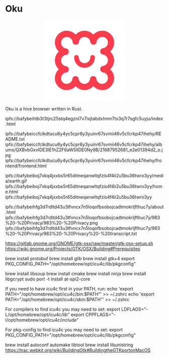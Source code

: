 # Oku

<a href="https://Dirout.github.io/oku">
<p align="center">
<img src="https://raw.githubusercontent.com/Dirout/oku/master/branding/logo.svg" width="256" height="256">
</p>
</a>

Oku is a hive browser written in Rust.

ipfs://bafybeihtb3t3tjrc25stq4egznl7v7ixjtabdxhnm7tx3q7r7sgfc5uyju/index.html

ipfs://bafybeiccfclkdtucu6y4yc5cpr6y3yuinr67svmii46v5cfcrkp47ihehy/README.txt
ipfs://bafybeiccfclkdtucu6y4yc5cpr6y3yuinr67svmii46v5cfcrkp47ihehy/albums/QXBvbGxvIDE3IE1hZ2F6aW5lIDE0Ny9B/21687952681_e2e01394d2_o.jpg
ipfs://bafybeiccfclkdtucu6y4yc5cpr6y3yuinr67svmii46v5cfcrkp47ihehy/frontend/frontend.html

ipfs://bafybeiboj7xkq4jxxbs5r65ditneqanwltqfzis4f4ii2u5bu36twro3yy/media/earth.gif
ipfs://bafybeiboj7xkq4jxxbs5r65ditneqanwltqfzis4f4ii2u5bu36twro3yy/home.html
ipfs://bafybeiboj7xkq4jxxbs5r65ditneqanwltqfzis4f4ii2u5bu36twro3yy

ipfs://bafybeihfg3d7rdltd43u3tfvncx7n5loqofbsobojcadtmokrljfthuc7y/about.html
ipfs://bafybeihfg3d7rdltd43u3tfvncx7n5loqofbsobojcadtmokrljfthuc7y/983%20-%20Privacy/983%20-%20Privacy.png
ipfs://bafybeihfg3d7rdltd43u3tfvncx7n5loqofbsobojcadtmokrljfthuc7y/983%20-%20Privacy/983%20-%20Privacy%20-%20transcript.txt

https://gitlab.gnome.org/GNOME/gtk-osx/raw/master/gtk-osx-setup.sh
https://wiki.gnome.org/Projects/GTK/OSX/Building#Prerequisites

brew install protobuf
brew install glib
brew install gtk+4
export PKG_CONFIG_PATH="/opt/homebrew/opt/icu4c/lib/pkgconfig"

brew install libsoup
brew install cmake
brew install ninja
brew install libgcrypt
sudo port -t install at-spi2-core

If you need to have icu4c first in your PATH, run:
  echo 'export PATH="/opt/homebrew/opt/icu4c/bin:$PATH"' >> ~/.zshrc
  echo 'export PATH="/opt/homebrew/opt/icu4c/sbin:$PATH"' >> ~/.zshrc

For compilers to find icu4c you may need to set:
  export LDFLAGS="-L/opt/homebrew/opt/icu4c/lib"
  export CPPFLAGS="-I/opt/homebrew/opt/icu4c/include"

For pkg-config to find icu4c you may need to set:
  export PKG_CONFIG_PATH="/opt/homebrew/opt/icu4c/lib/pkgconfig"

brew install autoconf automake libtool
brew install libunistring
https://trac.webkit.org/wiki/BuildingGtk#BuildingtheGTKportonMacOS
